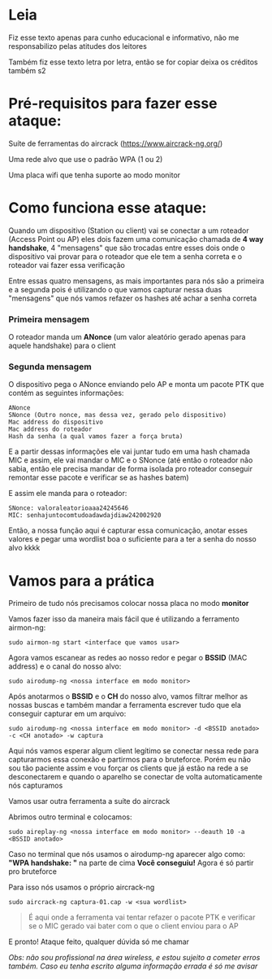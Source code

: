 # Leia

Fiz esse texto apenas para cunho educacional e informativo, não me responsabilizo pelas atitudes dos leitores

Também fiz esse texto letra por letra, então se for copiar deixa os créditos também s2

# Pré-requisitos para fazer esse ataque:

Suíte de ferramentas do aircrack (https://www.aircrack-ng.org/)

Uma rede alvo que use o padrão WPA (1 ou 2)

Uma placa wifi que tenha suporte ao modo monitor


# Como funciona esse ataque:

Quando um dispositivo (Station ou client) vai se conectar a um roteador (Access Point ou AP) eles dois fazem uma comunicação chamada de **4 way handshake**, 4 "mensagens" que são trocadas entre esses dois onde o dispositivo vai provar para o roteador que ele tem a senha correta e o roteador vai fazer essa verificação

Entre essas quatro mensagens, as mais importantes para nós são a primeira e a segunda pois é utilizando o que vamos capturar nessa duas "mensagens" que nós vamos refazer os hashes até achar a senha correta

### Primeira mensagem
O roteador manda um **ANonce** (um valor aleatório gerado apenas para aquele handshake) para o client

### Segunda mensagem
O dispositivo pega o ANonce enviando pelo AP e monta um pacote PTK que contém as seguintes informações:
```
ANonce
SNonce (Outro nonce, mas dessa vez, gerado pelo dispositivo)
Mac address do dispositivo
Mac address do roteador
Hash da senha (a qual vamos fazer a força bruta)
```
E a partir dessas informações ele vai juntar tudo em uma hash chamada MIC e assim, ele vai mandar o MIC e o SNonce (até então o roteador não sabia, então ele precisa mandar de forma isolada pro roteador conseguir remontar esse pacote e verificar se as hashes batem)

E assim ele manda para o roteador:

```
SNonce: valoraleatorioaaa24245646
MIC: senhajuntocomtudoadawdajdiaw242002920
```

Então, a nossa função aqui é capturar essa comunicação, anotar esses valores e pegar uma wordlist boa o suficiente para a ter a senha do nosso alvo kkkk

# Vamos para a prática
Primeiro de tudo nós precisamos colocar nossa placa no modo **monitor**

Vamos fazer isso da maneira mais fácil que é utilizando a ferramento airmon-ng:
```
sudo airmon-ng start <interface que vamos usar>
```

Agora vamos escanear as redes ao nosso redor e pegar o **BSSID** (MAC address) e o canal do nosso alvo:

```
sudo airodump-ng <nossa interface em modo monitor>
```

Após anotarmos o **BSSID** e o **CH** do nosso alvo, vamos filtrar melhor as nossas buscas e também mandar a ferramenta escrever tudo que ela conseguir capturar em um arquivo:

```
sudo airodump-ng <nossa interface em modo monitor> -d <BSSID anotado> -c <CH anotado> -w captura
```

Aqui nós vamos esperar algum client legítimo se conectar nessa rede para capturarmos essa conexão e partirmos para o bruteforce. Porém eu não sou tão paciente assim e vou forçar os clients que já estão na rede a se desconectarem e quando o aparelho se conectar de volta automaticamente nós capturamos

Vamos usar outra ferramenta a suíte do aircrack


Abrimos outro terminal e colocamos:
```
sudo aireplay-ng <nossa interface em modo monitor> --deauth 10 -a <BSSID anotado>
```

Caso no terminal que nós usamos o airodump-ng aparecer algo como: **"WPA handshake: <BSSID do seu alvo>"** na parte de cima
**Você conseguiu!** Agora é só partir pro bruteforce

Para isso nós usamos o próprio aircrack-ng

```
sudo aircrack-ng captura-01.cap -w <sua wordlist>
```

> É aqui onde a ferramenta vai tentar refazer o pacote PTK e verificar se o MIC gerado vai bater com o que o client enviou para o AP

E pronto! Ataque feito, qualquer dúvida só me chamar

*Obs: não sou profissional na área wireless, e estou sujeito a cometer erros também. Caso eu tenha escrito alguma informação errada é só me avisar*
